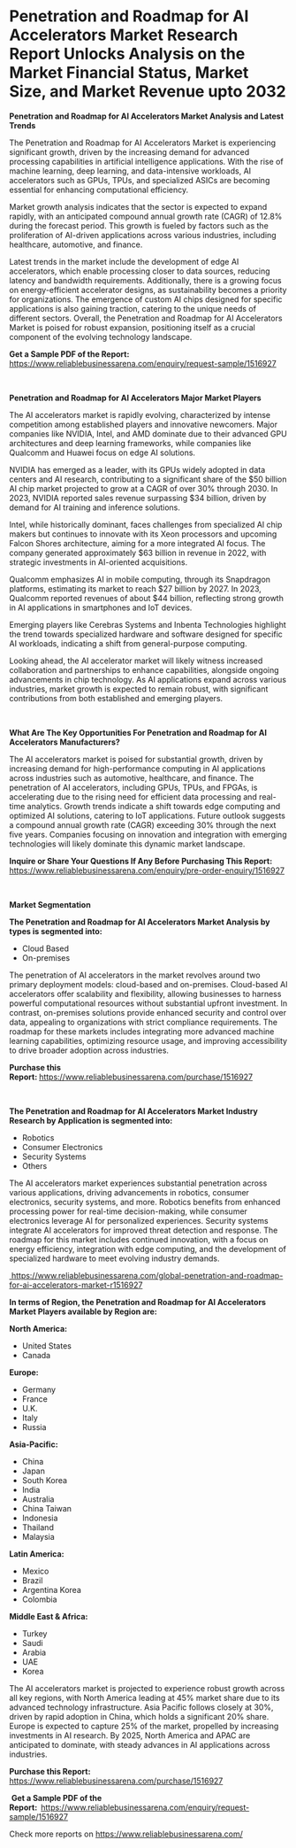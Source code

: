 <p><h1>Penetration and Roadmap for AI Accelerators Market Research Report Unlocks Analysis on the Market Financial Status, Market Size, and Market Revenue upto 2032</h1></p><p><strong>Penetration and Roadmap for AI Accelerators Market Analysis and Latest Trends</strong></p>
<p><p>The Penetration and Roadmap for AI Accelerators Market is experiencing significant growth, driven by the increasing demand for advanced processing capabilities in artificial intelligence applications. With the rise of machine learning, deep learning, and data-intensive workloads, AI accelerators such as GPUs, TPUs, and specialized ASICs are becoming essential for enhancing computational efficiency. </p><p>Market growth analysis indicates that the sector is expected to expand rapidly, with an anticipated compound annual growth rate (CAGR) of 12.8% during the forecast period. This growth is fueled by factors such as the proliferation of AI-driven applications across various industries, including healthcare, automotive, and finance. </p><p>Latest trends in the market include the development of edge AI accelerators, which enable processing closer to data sources, reducing latency and bandwidth requirements. Additionally, there is a growing focus on energy-efficient accelerator designs, as sustainability becomes a priority for organizations. The emergence of custom AI chips designed for specific applications is also gaining traction, catering to the unique needs of different sectors. Overall, the Penetration and Roadmap for AI Accelerators Market is poised for robust expansion, positioning itself as a crucial component of the evolving technology landscape.</p></p>
<p><strong>Get a Sample PDF of the Report:&nbsp;</strong> <a href="https://www.reliablebusinessarena.com/enquiry/request-sample/1516927?utm_campaign=1891&utm_medium=2&utm_source=Github&utm_content=ia&utm_term=30032025&utm_id=penetration-and-roadmap-for-ai-accelerators">https://www.reliablebusinessarena.com/enquiry/request-sample/1516927</a></p>
<p>&nbsp;</p>
<p><strong>Penetration and Roadmap for AI Accelerators Major Market Players</strong></p>
<p><p>The AI accelerators market is rapidly evolving, characterized by intense competition among established players and innovative newcomers. Major companies like NVIDIA, Intel, and AMD dominate due to their advanced GPU architectures and deep learning frameworks, while companies like Qualcomm and Huawei focus on edge AI solutions. </p><p>NVIDIA has emerged as a leader, with its GPUs widely adopted in data centers and AI research, contributing to a significant share of the $50 billion AI chip market projected to grow at a CAGR of over 30% through 2030. In 2023, NVIDIA reported sales revenue surpassing $34 billion, driven by demand for AI training and inference solutions.</p><p>Intel, while historically dominant, faces challenges from specialized AI chip makers but continues to innovate with its Xeon processors and upcoming Falcon Shores architecture, aiming for a more integrated AI focus. The company generated approximately $63 billion in revenue in 2022, with strategic investments in AI-oriented acquisitions.</p><p>Qualcomm emphasizes AI in mobile computing, through its Snapdragon platforms, estimating its market to reach $27 billion by 2027. In 2023, Qualcomm reported revenues of about $44 billion, reflecting strong growth in AI applications in smartphones and IoT devices.</p><p>Emerging players like Cerebras Systems and Inbenta Technologies highlight the trend towards specialized hardware and software designed for specific AI workloads, indicating a shift from general-purpose computing.</p><p>Looking ahead, the AI accelerator market will likely witness increased collaboration and partnerships to enhance capabilities, alongside ongoing advancements in chip technology. As AI applications expand across various industries, market growth is expected to remain robust, with significant contributions from both established and emerging players.</p></p>
<p>&nbsp;</p>
<p><strong>What Are The Key Opportunities For Penetration and Roadmap for AI Accelerators Manufacturers?</strong></p>
<p><p>The AI accelerators market is poised for substantial growth, driven by increasing demand for high-performance computing in AI applications across industries such as automotive, healthcare, and finance. The penetration of AI accelerators, including GPUs, TPUs, and FPGAs, is accelerating due to the rising need for efficient data processing and real-time analytics. Growth trends indicate a shift towards edge computing and optimized AI solutions, catering to IoT applications. Future outlook suggests a compound annual growth rate (CAGR) exceeding 30% through the next five years. Companies focusing on innovation and integration with emerging technologies will likely dominate this dynamic market landscape.</p></p>
<p><strong>Inquire or Share Your Questions If Any Before Purchasing This Report:</strong> <a href="https://www.reliablebusinessarena.com/enquiry/pre-order-enquiry/1516927?utm_campaign=1891&utm_medium=2&utm_source=Github&utm_content=ia&utm_term=30032025&utm_id=penetration-and-roadmap-for-ai-accelerators">https://www.reliablebusinessarena.com/enquiry/pre-order-enquiry/1516927</a></p>
<p>&nbsp;</p>
<p><strong>Market Segmentation</strong></p>
<p><strong>The Penetration and Roadmap for AI Accelerators Market Analysis by types is segmented into:</strong></p>
<p><ul><li>Cloud Based</li><li>On-premises</li></ul></p>
<p><p>The penetration of AI accelerators in the market revolves around two primary deployment models: cloud-based and on-premises. Cloud-based AI accelerators offer scalability and flexibility, allowing businesses to harness powerful computational resources without substantial upfront investment. In contrast, on-premises solutions provide enhanced security and control over data, appealing to organizations with strict compliance requirements. The roadmap for these markets includes integrating more advanced machine learning capabilities, optimizing resource usage, and improving accessibility to drive broader adoption across industries.</p></p>
<p><strong>Purchase this Report:&nbsp;</strong><a href="https://www.reliablebusinessarena.com/purchase/1516927?utm_campaign=1891&utm_medium=2&utm_source=Github&utm_content=ia&utm_term=30032025&utm_id=penetration-and-roadmap-for-ai-accelerators">https://www.reliablebusinessarena.com/purchase/1516927</a></p>
<p>&nbsp;</p>
<p><strong>The Penetration and Roadmap for AI Accelerators Market Industry Research by Application is segmented into:</strong></p>
<p><ul><li>Robotics</li><li>Consumer Electronics</li><li>Security Systems</li><li>Others</li></ul></p>
<p><p>The AI accelerators market experiences substantial penetration across various applications, driving advancements in robotics, consumer electronics, security systems, and more. Robotics benefits from enhanced processing power for real-time decision-making, while consumer electronics leverage AI for personalized experiences. Security systems integrate AI accelerators for improved threat detection and response. The roadmap for this market includes continued innovation, with a focus on energy efficiency, integration with edge computing, and the development of specialized hardware to meet evolving industry demands.</p></p>
<p><a href="https://www.reliablebusinessarena.com/global-penetration-and-roadmap-for-ai-accelerators-market-r1516927?utm_campaign=1891&utm_medium=2&utm_source=Github&utm_content=ia&utm_term=30032025&utm_id=penetration-and-roadmap-for-ai-accelerators">&nbsp;https://www.reliablebusinessarena.com/global-penetration-and-roadmap-for-ai-accelerators-market-r1516927</a></p>
<p><strong>In terms of Region, the Penetration and Roadmap for AI Accelerators Market Players available by Region are:</strong></p>
<p>
    <p> <strong> North America: </strong>
        <ul>
            <li>United States</li>
            <li>Canada</li>
        </ul>
        </p> 
    <p> <strong> Europe: </strong>
        <ul>
            <li>Germany</li>
            <li>France</li>
            <li>U.K.</li>
            <li>Italy</li>
            <li>Russia</li>
        </ul>
        </p> 
    <p> <strong> Asia-Pacific: </strong>
        <ul>
            <li>China</li>
            <li>Japan</li>
            <li>South Korea</li>
            <li>India</li>
            <li>Australia</li>
            <li>China Taiwan</li>
            <li>Indonesia</li>
            <li>Thailand</li>
            <li>Malaysia</li>
        </ul>
        </p> 
    <p> <strong> Latin America: </strong>
        <ul>
            <li>Mexico</li>
            <li>Brazil</li>
            <li>Argentina Korea</li>
            <li>Colombia</li>
        </ul>
        </p> 
    <p> <strong> Middle East & Africa: </strong>
        <ul>
            <li>Turkey</li>
            <li>Saudi</li>
            <li>Arabia</li>
            <li>UAE</li>
            <li>Korea</li>
        </ul>
    </p>
    </p>
<p><p>The AI accelerators market is projected to experience robust growth across all key regions, with North America leading at 45% market share due to its advanced technology infrastructure. Asia Pacific follows closely at 30%, driven by rapid adoption in China, which holds a significant 20% share. Europe is expected to capture 25% of the market, propelled by increasing investments in AI research. By 2025, North America and APAC are anticipated to dominate, with steady advances in AI applications across industries.</p></p>
<p><strong>Purchase this Report: </strong><a href="https://www.reliablebusinessarena.com/purchase/1516927?utm_campaign=1891&utm_medium=2&utm_source=Github&utm_content=ia&utm_term=30032025&utm_id=penetration-and-roadmap-for-ai-accelerators">https://www.reliablebusinessarena.com/purchase/1516927</a></p>
<p>&nbsp;<strong>Get a Sample PDF of the Report:&nbsp;&nbsp;</strong><a href="https://www.reliablebusinessarena.com/enquiry/request-sample/1516927?utm_campaign=1891&utm_medium=2&utm_source=Github&utm_content=ia&utm_term=30032025&utm_id=penetration-and-roadmap-for-ai-accelerators">https://www.reliablebusinessarena.com/enquiry/request-sample/1516927</a></p>
<p><strong></strong></p>
<p>Check more reports on <a href="https://www.reliablebusinessarena.com/?utm_campaign=1891&utm_medium=2&utm_source=Github&utm_content=ia&utm_term=30032025&utm_id=penetration-and-roadmap-for-ai-accelerators">https://www.reliablebusinessarena.com/</a></p>